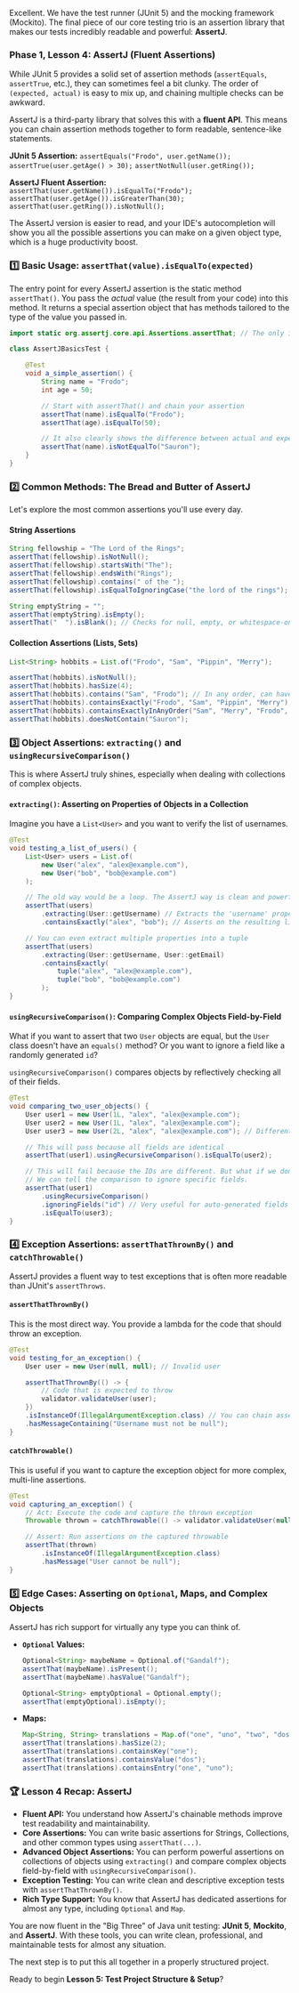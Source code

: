 Excellent. We have the test runner (JUnit 5) and the mocking framework (Mockito). The final piece of our core testing trio is an assertion library that makes our tests incredibly readable and powerful: **AssertJ**.

### **Phase 1, Lesson 4: AssertJ (Fluent Assertions)**

While JUnit 5 provides a solid set of assertion methods (`assertEquals`, `assertTrue`, etc.), they can sometimes feel a bit clunky. The order of `(expected, actual)` is easy to mix up, and chaining multiple checks can be awkward.

AssertJ is a third-party library that solves this with a **fluent API**. This means you can chain assertion methods together to form readable, sentence-like statements.

**JUnit 5 Assertion:**
`assertEquals("Frodo", user.getName());`
`assertTrue(user.getAge() > 30);`
`assertNotNull(user.getRing());`

**AssertJ Fluent Assertion:**
`assertThat(user.getName()).isEqualTo("Frodo");`
`assertThat(user.getAge()).isGreaterThan(30);`
`assertThat(user.getRing()).isNotNull();`

The AssertJ version is easier to read, and your IDE's autocompletion will show you all the possible assertions you can make on a given object type, which is a huge productivity boost.

### **1️⃣ Basic Usage: `assertThat(value).isEqualTo(expected)`**

The entry point for every AssertJ assertion is the static method `assertThat()`. You pass the *actual* value (the result from your code) into this method. It returns a special assertion object that has methods tailored to the type of the value you passed in.

```java
import static org.assertj.core.api.Assertions.assertThat; // The only import you need!

class AssertJBasicsTest {

    @Test
    void a_simple_assertion() {
        String name = "Frodo";
        int age = 50;

        // Start with assertThat() and chain your assertion
        assertThat(name).isEqualTo("Frodo");
        assertThat(age).isEqualTo(50);

        // It also clearly shows the difference between actual and expected
        assertThat(name).isNotEqualTo("Sauron");
    }
}
```

### **2️⃣ Common Methods: The Bread and Butter of AssertJ**

Let's explore the most common assertions you'll use every day.

#### **String Assertions**
```java
String fellowship = "The Lord of the Rings";
assertThat(fellowship).isNotNull();
assertThat(fellowship).startsWith("The");
assertThat(fellowship).endsWith("Rings");
assertThat(fellowship).contains(" of the ");
assertThat(fellowship).isEqualToIgnoringCase("the lord of the rings");

String emptyString = "";
assertThat(emptyString).isEmpty();
assertThat("  ").isBlank(); // Checks for null, empty, or whitespace-only
```

#### **Collection Assertions (Lists, Sets)**
```java
List<String> hobbits = List.of("Frodo", "Sam", "Pippin", "Merry");

assertThat(hobbits).isNotNull();
assertThat(hobbits).hasSize(4);
assertThat(hobbits).contains("Sam", "Frodo"); // In any order, can have others
assertThat(hobbits).containsExactly("Frodo", "Sam", "Pippin", "Merry"); // Exact elements, in exact order
assertThat(hobbits).containsExactlyInAnyOrder("Sam", "Merry", "Frodo", "Pippin"); // Exact elements, any order
assertThat(hobbits).doesNotContain("Sauron");
```

### **3️⃣ Object Assertions: `extracting()` and `usingRecursiveComparison()`**

This is where AssertJ truly shines, especially when dealing with collections of complex objects.

#### **`extracting()`: Asserting on Properties of Objects in a Collection**

Imagine you have a `List<User>` and you want to verify the list of usernames.

```java
@Test
void testing_a_list_of_users() {
    List<User> users = List.of(
        new User("alex", "alex@example.com"),
        new User("bob", "bob@example.com")
    );

    // The old way would be a loop. The AssertJ way is clean and powerful.
    assertThat(users)
        .extracting(User::getUsername) // Extracts the 'username' property from each user
        .containsExactly("alex", "bob"); // Asserts on the resulting list of strings

    // You can even extract multiple properties into a tuple
    assertThat(users)
        .extracting(User::getUsername, User::getEmail)
        .containsExactly(
            tuple("alex", "alex@example.com"),
            tuple("bob", "bob@example.com")
        );
}
```

#### **`usingRecursiveComparison()`: Comparing Complex Objects Field-by-Field**

What if you want to assert that two `User` objects are equal, but the `User` class doesn't have an `equals()` method? Or you want to ignore a field like a randomly generated `id`?

`usingRecursiveComparison()` compares objects by reflectively checking all of their fields.

```java
@Test
void comparing_two_user_objects() {
    User user1 = new User(1L, "alex", "alex@example.com");
    User user2 = new User(1L, "alex", "alex@example.com");
    User user3 = new User(2L, "alex", "alex@example.com"); // Different ID

    // This will pass because all fields are identical
    assertThat(user1).usingRecursiveComparison().isEqualTo(user2);

    // This will fail because the IDs are different. But what if we don't care about the ID?
    // We can tell the comparison to ignore specific fields.
    assertThat(user1)
        .usingRecursiveComparison()
        .ignoringFields("id") // Very useful for auto-generated fields
        .isEqualTo(user3);
}
```

### **4️⃣ Exception Assertions: `assertThatThrownBy()` and `catchThrowable()`**

AssertJ provides a fluent way to test exceptions that is often more readable than JUnit's `assertThrows`.

#### **`assertThatThrownBy()`**
This is the most direct way. You provide a lambda for the code that should throw an exception.

```java
@Test
void testing_for_an_exception() {
    User user = new User(null, null); // Invalid user

    assertThatThrownBy(() -> {
        // Code that is expected to throw
        validator.validateUser(user);
    })
    .isInstanceOf(IllegalArgumentException.class) // You can chain assertions about the exception
    .hasMessageContaining("Username must not be null");
}
```

#### **`catchThrowable()`**
This is useful if you want to capture the exception object for more complex, multi-line assertions.

```java
@Test
void capturing_an_exception() {
    // Act: Execute the code and capture the thrown exception
    Throwable thrown = catchThrowable(() -> validator.validateUser(null));

    // Assert: Run assertions on the captured throwable
    assertThat(thrown)
        .isInstanceOf(IllegalArgumentException.class)
        .hasMessage("User cannot be null");
}
```

### **5️⃣ Edge Cases: Asserting on `Optional`, Maps, and Complex Objects**

AssertJ has rich support for virtually any type you can think of.

*   **`Optional` Values:**
    ```java
    Optional<String> maybeName = Optional.of("Gandalf");
    assertThat(maybeName).isPresent();
    assertThat(maybeName).hasValue("Gandalf");

    Optional<String> emptyOptional = Optional.empty();
    assertThat(emptyOptional).isEmpty();
    ```
*   **Maps:**
    ```java
    Map<String, String> translations = Map.of("one", "uno", "two", "dos");
    assertThat(translations).hasSize(2);
    assertThat(translations).containsKey("one");
    assertThat(translations).containsValue("dos");
    assertThat(translations).containsEntry("one", "uno");
    ```

### **🏆 Lesson 4 Recap: AssertJ**

*   **Fluent API:** You understand how AssertJ's chainable methods improve test readability and maintainability.
*   **Core Assertions:** You can write basic assertions for Strings, Collections, and other common types using `assertThat(...)`.
*   **Advanced Object Assertions:** You can perform powerful assertions on collections of objects using `extracting()` and compare complex objects field-by-field with `usingRecursiveComparison()`.
*   **Exception Testing:** You can write clean and descriptive exception tests with `assertThatThrownBy()`.
*   **Rich Type Support:** You know that AssertJ has dedicated assertions for almost any type, including `Optional` and `Map`.

You are now fluent in the "Big Three" of Java unit testing: **JUnit 5**, **Mockito**, and **AssertJ**. With these tools, you can write clean, professional, and maintainable tests for almost any situation.

The next step is to put this all together in a properly structured project.

Ready to begin **Lesson 5: Test Project Structure & Setup**?